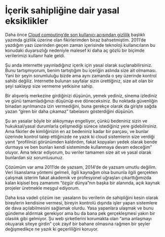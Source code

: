 # İçerik sahipliğine dair yasal eksiklikler

Daha önce
[Cloud computing’de son kullanıcı açısından gizlilik](./20111128-cloud-computingde-son-kullanici-acisindan-gizlilik.md)
başlıklı yazımda gizlilik üzerine olan fikirlerimden biraz bahsetmiştim. 2011’de
yazdığım yazı üzerinden geçen zaman içerisinde teknoloji kullanıcıların bu
konudaki duyarsızlığı nedeniyle malesef ki daha aç gözlü bir biçimde
verilerimizi kullanır hale geldi.

Şu anda internette yayınladığınız içerik için yasal olarak suçlanabilirsiniz.
Bunu tartışmıyorum, benim tartıştığım bu içeriğin aslında size ait olmaması.
Yani bir şeyin sorumluluğu bizde ama aynı zamanda o şey üzerinde kontrol sahibi
değiliz. Internette bulunan sayfalar sizin ürettiğiniz, size ait olan bir şeyi
saklayıp size vermeme yetkisine sahip.

Bir alışveriş merkezine girdiğinizi düşünün, yemek yediniz, sinema izlediniz ve
günü tamamladığınızı düşünüp eve döneceksiniz. Bu noktada güvenliğin binadan
ayrılmanıza izin vermediğini, buna gerekçe olarak da girişte sağda yazan “giren
bir daha çıkamaz” tabelasını gösterdiğini düşünün.

Şu an yasalar böyle bir alıkoymayı engelliyor, çünkü bedeniniz sizin ve
hukuksal/yasal durumlarla çelişmediği sürece istediğiniz yere gidebilirsiniz.
Ama fikirler de kimliğinizin en az bedeniniz kadar bir parçası, ve bunlar
üzerinde kontrol talep ettiğinizde ne yazık ki cloud sistemlerin size verdiği
yanıt “profilinizi görünümden kaldırdım, fakat kopyaları yedek olarak bende
durmaya ve ben bunları kendi sistemimde kullanmaya devam edeceğim” oluyor. Ama
tekrar ediyorum, bu veriler tamamen size ait ve yasal olarak bunlardan siz
sorumlusunuz.

Çözümüm var ama 2011’de de yazsam, 2014’de de yazsam umutlu değilim. Veri
lisanslama yöntemi gelmeli, ilgili kaynağım olsa bununla ilgili gerçekten
çalışmak isterim fakat akademik ve profesyonel uğraşları çıkarttığımızda kalan
kişisel boş zamanımı “özgür dünya”nın başka bir alanında, açık kaynak projeler
üretmekle meşgul ediyorum.

Daha kısa vadeli çözüm ise: yasaların bu verilerin de sahipliğini kesin olarak
bireylerin kendisine vermesi, bireyin kontrolü dışında işler yapan sistemlere de
dava açılabilmesini sağlamak olurdu. Yasa yapanlara ulaşmak ve bunu gündeme
aldırmak gerekiyor ama bu da bana pek gerçekleşmesi yakın bir olasılık gibi
gelmiyor. Şu web şirketlerini korumakta olan “ama anlaşmayı okuyarak siteye
girdin” çok zayıf bir bahane olmasına rağmen bir şeyler değişmedikçe ne yazık ki
geçerliliğini koruyor.
